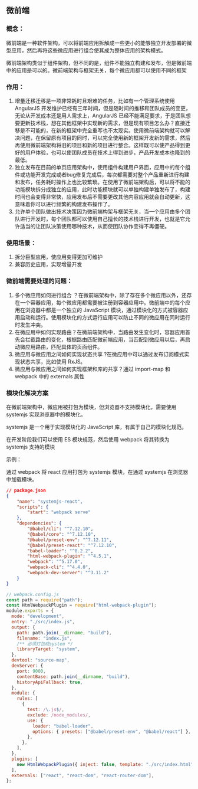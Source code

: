 ## 微前端

### 概念：

微前端是一种软件架构，可以将前端应用拆解成一些更小的能够独立开发部署的微型应用，然后再将这些微应用进行组合使其成为整体应用的架构模式。

微前端架构类似于组件架构，但不同的是，组件不能独立构建和发布，但是微前端中的应用是可以的。微前端架构与框架无关，每个微应用都可以使用不同的框架

### 作用：

1. 增量迁移迁移是一项非常耗时且艰难的任务，比如有一个管理系统使用 AngularJS 开发维护已经有三年时间，但是随时间的推移和团队成员的变更，无论从开发成本还是用人需求上，AngularJS 已经不能满足要求，于是团队想要更新技术栈，想在其他框架中实现新的需求，但是现有项目怎么办？直接迁移是不可能的，在新的框架中完全重写也不太现实。使用微前端架构就可以解决问题，在保留原有项目的同时，可以完全使用新的框架开发新的需求，然后再使用微前端架构将旧的项目和新的项目进行整合。这样既可以使产品得到更好的用户体验，也可以使团队成员在技术上得到进步，产品开发成本也降到的最低。
2. 独立发布在目前的单页应用架构中，使用组件构建用户界面，应用中的每个组件或功能开发完成或者bug修复完成后，每次都需要对整个产品重新进行构建和发布，任务耗时操作上也比较繁琐。在使用了微前端架构后，可以将不能的功能模块拆分成独立的应用，此时功能模块就可以单独构建单独发布了，构建时间也会变得非常快，应用发布后不需要更改其他内容应用就会自动更新，这意味着你可以进行频繁的构建发布操作了。
3. 允许单个团队做出技术决策因为微前端构架与框架无关，当一个应用由多个团队进行开发时，每个团队都可以使用自己擅长的技术栈进行开发，也就是它允许适当的让团队决策使用哪种技术，从而使团队协作变得不再僵硬。

### 使用场景：

1. 拆分巨型应用，使应用变得更加可维护
2. 兼容历史应用，实现增量开发

### 微前端需要处理的问题：

1. 多个微应用如何进行组合 ？在微前端架构中，除了存在多个微应用以外，还存在一个容器应用，每个微应用都需要被注册到容器应用中。微前端中的每个应用在浏览器中都是一个独立的 JavaScript 模块，通过模块化的方式被容器应用启动和运行。使用模块化的方式运行应用可以防止不同的微应用在同时运行时发生冲突。
2. 在微应用中如何实现路由？在微前端架构中，当路由发生变化时，容器应用首先会拦截路由的变化，根据路由匹配微前端应用，当匹配到微应用以后，再启动微应用路由，匹配具体的页面组件。
3. 微应用与微应用之间如何实现状态共享 ?在微应用中可以通过发布订阅模式实现状态共享，比如使用 RxJS。
4. 微应用与微应用之间如何实现框架和库的共享？通过 import-map 和 webpack 中的 externals 属性

### 模块化解决方案

在微前端架构中，微应用被打包为模块，但浏览器不支持模块化，需要使用 systemjs 实现浏览器中的模块化。

systemjs 是一个用于实现模块化的 JavaScript 库，有属于自己的模块化规范。

在开发阶段我们可以使用 ES 模块规范，然后使用 webpack 将其转换为 systemjs 支持的模块


示例：

通过 webpack 将 react 应用打包为 systemjs 模块，在通过 systemjs 在浏览器中加载模块。

```json
// package.json
{
    "name": "systemjs-react",
    "scripts": {
        "start": "webpack serve"
    },
    "dependencies": {
        "@babel/cli": "^7.12.10",
        "@babel/core": "^7.12.10",
        "@babel/preset-env": "^7.12.11",
        "@babel/preset-react": "^7.12.10",
        "babel-loader": "^8.2.2",
        "html-webpack-plugin": "^4.5.1",
        "webpack": "^5.17.0",
        "webpack-cli": "^4.4.0",
        "webpack-dev-server": "^3.11.2"
    }
}

```

```js
// webpack.config.js
const path = require("path");
const HtmlWebpackPlugin = require("html-webpack-plugin");
module.exports = {
  mode: "development",
  entry: "./src/index.js",
  output: {
    path: path.join(__dirname, "build"),
    filename: "index.js",
    /** 必须打包成system */
    libraryTarget: "system",
  },
  devtool: "source-map",
  devServer: {
    port: 9000,
    contentBase: path.join(__dirname, "build"),
    historyApiFallback: true,
  },
  module: {
    rules: [
      {
        test: /\.js$/,
        exclude: /node_modules/,
        use: {
          loader: "babel-loader",
          options: { presets: ["@babel/preset-env", "@babel/react"] },
        },
      },
    ],
  },
  plugins: [
    new HtmlWebpackPlugin({ inject: false, template: "./src/index.html" }),
  ],
  externals: ["react", "react-dom", "react-router-dom"],
};

```
